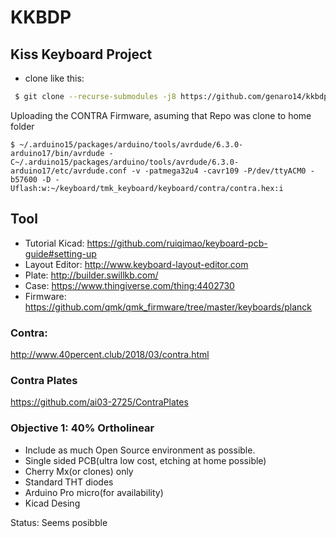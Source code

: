 # KKBDP
## Kiss Keyboard Project
+ clone like this:  
```bash
 $ git clone --recurse-submodules -j8 https://github.com/genaro14/kkbdp
```
Uploading the CONTRA Firmware, asuming that Repo was clone to home folder
```
$ ~/.arduino15/packages/arduino/tools/avrdude/6.3.0-arduino17/bin/avrdude -C~/.arduino15/packages/arduino/tools/avrdude/6.3.0-arduino17/etc/avrdude.conf -v -patmega32u4 -cavr109 -P/dev/ttyACM0 -b57600 -D -Uflash:w:~/keyboard/tmk_keyboard/keyboard/contra/contra.hex:i
```


## Tool
+ Tutorial Kicad: https://github.com/ruiqimao/keyboard-pcb-guide#setting-up
+ Layout Editor: http://www.keyboard-layout-editor.com
+ Plate: http://builder.swillkb.com/
+ Case: https://www.thingiverse.com/thing:4402730
+ Firmware: https://github.com/qmk/qmk_firmware/tree/master/keyboards/planck


### Contra:
http://www.40percent.club/2018/03/contra.html
### Contra Plates
https://github.com/ai03-2725/ContraPlates

### Objective 1: 40% Ortholinear
+ Include as much Open Source environment as possible.
+ Single sided PCB(ultra low cost, etching at home possible)
+ Cherry Mx(or clones) only
+ Standard THT diodes
+ Arduino Pro micro(for availability)
+ Kicad Desing


Status:
Seems posibble
